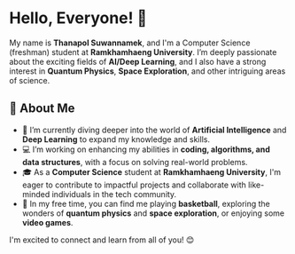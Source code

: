 # Hello, Everyone! 👋

My name is **Thanapol Suwannamek**, and I'm a Computer Science (freshman) student at **Ramkhamhaeng University**. I’m deeply passionate about the exciting fields of **AI/Deep Learning**, and I also have a strong interest in **Quantum Physics**, **Space Exploration**, and other intriguing areas of science.

## 🚀 About Me
- 🌱 I’m currently diving deeper into the world of **Artificial Intelligence** and **Deep Learning** to expand my knowledge and skills.
- 💻 I’m working on enhancing my abilities in **coding, algorithms, and data structures**, with a focus on solving real-world problems.
- 🎓 As a **Computer Science** student at **Ramkhamhaeng University**, I'm eager to contribute to impactful projects and collaborate with like-minded individuals in the tech community.
- 🏀 In my free time, you can find me playing **basketball**, exploring the wonders of **quantum physics** and **space exploration**, or enjoying some **video games**.

I'm excited to connect and learn from all of you! 😊

<!---
abdulthemagician/abdulthemagician is a ✨ special ✨ repository because its `README.md` (this file) appears on your GitHub profile.
You can click the Preview link to take a look at your changes.
--->
